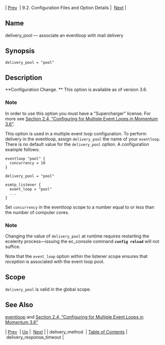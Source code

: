 | [Prev](conf.ref.delivery_method)  | 9.2. Configuration Files and Option Details |  [Next](conf.ref.delivery_response_timeout.php) |

<a name="conf.ref.delivery_pool"></a>
## Name

delivery_pool — associate an eventloop with mail delivery

## Synopsis

`delivery_pool = "pool"`

<a name="idp8926224"></a>
## Description

**Configuration Change. ** This option is available as of version 3.6.

### Note

In order to use this option you must have a "Supercharger" license. For more see [Section 2.4, “Configuring for Multiple Event Loops in Momentum 3.6”](conf.multi-core "2.4. Configuring for Multiple Event Loops in Momentum 3.6").

This option is used in a multiple event loop configuration. To perform delivery in the eventloop, assign `delivery_pool` the name of your `eventloop`. There is no default value for the `delivery_pool` option. A configuration example follows:

```
eventloop "pool" {
  concurrency = 10
}

delivery_pool = "pool"

esmtp_listener {
  event_loop = "pool"
  ...
}
```

Set `concurrency` in the eventloop scope to a number equal to or less than the number of computer cores.

### Note

Changing the value of `delivery_pool` at runtime requires restarting the ecelerity process—issuing the ec_console command **`config reload`**         will not suffice.

Note that the `event_loop` option within the listener scope ensures that *reception* is associated with the event loop pool.

<a name="idp8937152"></a>
## Scope

`delivery_pool` is valid in the global scope.

<a name="idp8938800"></a>
## See Also

[eventloop](conf.ref.eventloop "eventloop") and [Section 2.4, “Configuring for Multiple Event Loops in Momentum 3.6”](conf.multi-core.php "2.4. Configuring for Multiple Event Loops in Momentum 3.6")

| [Prev](conf.ref.delivery_method)  | [Up](conf.ref.files.php) |  [Next](conf.ref.delivery_response_timeout.php) |
| delivery_method  | [Table of Contents](index) |  delivery_response_timeout |
